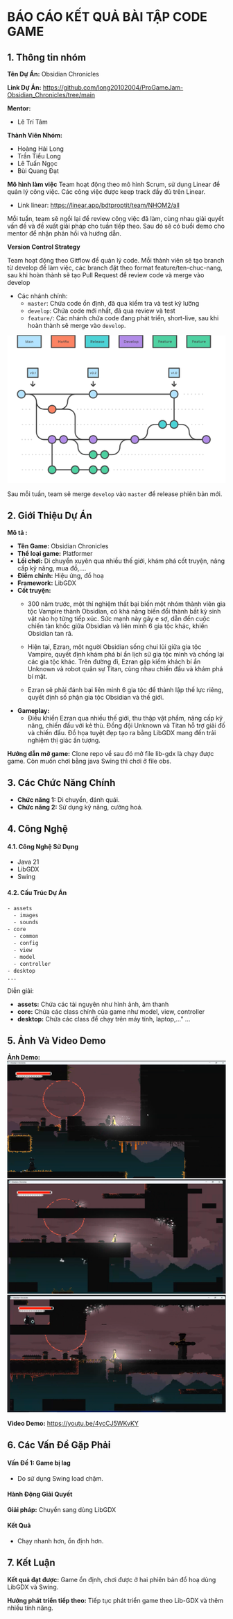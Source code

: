 # BÁO CÁO KẾT QUẢ BÀI TẬP CODE GAME
## 1. Thông tin nhóm
**Tên Dự Án:** Obsidian Chronicles

**Link Dự Án:** https://github.com/long20102004/ProGameJam-Obsidian_Chronicles/tree/main

**Mentor:**
- Lê Trí Tâm

**Thành Viên Nhóm:**
- Hoàng Hải Long
- Trần Tiểu Long
- Lê Tuấn Ngọc
- Bùi Quang Đạt

**Mô hình làm việc**
Team hoạt động theo mô hình Scrum, sử dụng Linear để quản lý công việc. Các công việc được keep track đầy đủ trên Linear.

- Link linear: https://linear.app/bdtproptit/team/NHOM2/all

Mỗi tuần, team sẽ ngồi lại để review công việc đã làm, cùng nhau giải quyết vấn đề và đề xuất giải pháp cho tuần tiếp theo. Sau đó sẽ có buổi demo cho mentor để nhận phản hồi và hướng dẫn.

**Version Control Strategy**

Team hoạt động theo Gitflow để quản lý code. Mỗi thành viên sẽ tạo branch từ develop để làm việc, các branch đặt theo format feature/ten-chuc-nang, sau khi hoàn thành sẽ tạo Pull Request để review code và merge vào develop

- Các nhánh chính:
  + `master`: Chứa code ổn định, đã qua kiểm tra và test kỹ lưỡng
  + `develop`: Chứa code mới nhất, đã qua review và test
  + `feature/`: Các nhánh chứa code đang phát triển, short-live, sau khi hoàn thành sẽ merge vào `develop`.
  
![alt text](image.png)

Sau mỗi tuần, team sẽ merge `develop` vào `master` để release phiên bản mới.

## 2. Giới Thiệu Dự Án
**Mô tả :** 
 - **Tên Game:** Obsidian Chronicles
- **Thể loại game:** Platformer
- **Lối chơi:** Di chuyển xuyên qua nhiều thế giới, khám phá cốt truyện, nâng cấp kỹ năng, mua đồ,....
- **Điểm chính:** Hiệu ứng, đồ hoạ
- **Framework:** LibGDX
- **Cốt truyện:** 
    + 300 năm trước, một thí nghiệm thất bại biến một nhóm thành viên gia tộc Vampire thành Obsidian, có khả năng biến đổi thành bất kỳ sinh vật nào họ từng tiếp xúc. Sức mạnh này gây e sợ, dẫn đến cuộc chiến tàn khốc giữa Obsidian và liên minh 6 gia tộc khác, khiến Obsidian tan rã.

    + Hiện tại, Ezran, một người Obsidian sống chui lủi giữa gia tộc Vampire, quyết định khám phá bí ẩn lịch sử gia tộc mình và chống lại các gia tộc khác. Trên đường đi, Ezran gặp kiếm khách bí ẩn Unknown và robot quân sự Titan, cùng nhau chiến đấu và khám phá bí mật.

    + Ezran sẽ phải đánh bại liên minh 6 gia tộc để thành lập thế lực riêng, quyết định số phận gia tộc Obsidian và thế giới.
 - **Gameplay:** 
    + Điều khiển Ezran qua nhiều thế giới, thu thập vật phẩm, nâng cấp kỹ năng, chiến đấu với kẻ thù. Đồng đội Unknown và Titan hỗ trợ giải đố và chiến đấu. Đồ họa tuyệt đẹp tạo ra bằng LibGDX mang đến trải nghiệm thị giác ấn tượng.
    
**Hướng dẫn mở game:** Clone repo vể sau đó mở file lib-gdx là chạy được game. Còn muốn chơi bằng java Swing thì chơi ở file obs.
## 3. Các Chức Năng Chính

- **Chức năng 1:** Di chuyển, đánh quái.
- **Chức năng 2:** Sử dụng kỹ năng, cường hoá.
## 4. Công Nghệ
#### 4.1. Công Nghệ Sử Dụng
- Java 21
- LibGDX 
- Swing
#### 4.2. Cấu Trúc Dự Án
```
- assets 
  - images
  - sounds
- core
  - common
  - config
  - view
  - model
  - controller
- desktop
...
```

Diễn giải:

- **assets:** Chứa các tài nguyên như hình ảnh, âm thanh
- **core:** Chứa các class chính của game như model, view, controller
- **desktop:** Chứa các class để chạy trên máy tính, laptop,..."
...

## 5. Ảnh Và Video Demo

**Ảnh Demo:**
![alt text](image-1.png)
![alt text](image-2.png)
![alt text](image-3.png)

**Video Demo:** https://youtu.be/4ycCJ5WKvKY

## 6. Các Vấn Đề Gặp Phải

#### Vấn Đề 1: Game bị lag
- Do sử dụng Swing load chậm.

#### Hành Động Giải Quyết 
**Giải pháp:** Chuyển sang dùng LibGDX

#### Kết Quả
- Chạy nhanh hơn, ổn định hơn.

## 7. Kết Luận

**Kết quả đạt được:** Game ổn định, chơi được ở hai phiên bản đổ hoạ dùng LibGDX và Swing.

**Hướng phát triển tiếp theo:** Tiếp tục phát triển game theo Lib-GDX và thêm nhiều tính năng.


